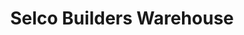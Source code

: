 ---
title: "Selco Builders Warehouse"
url: /birmingham/selco-builders-warehouse/
shop: Baustoffe
---
